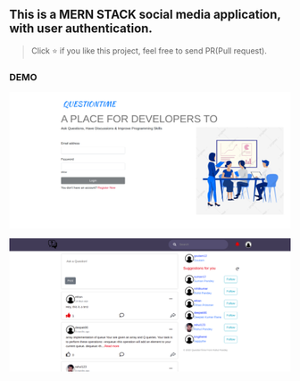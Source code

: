 ## This is a MERN STACK social media application, with user authentication.

> Click :star: if you like this project, feel free to send PR(Pull request).

### DEMO

![Screenshots](login.png)

![Screenshots](demo.png)
